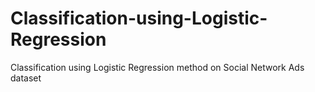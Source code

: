 # Classification-using-Logistic-Regression
Classification using Logistic Regression method on Social Network Ads dataset

